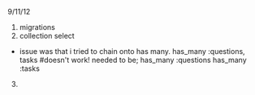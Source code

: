 9/11/12

1. migrations
2. collection select
- issue was that i tried to chain onto has many.
has_many :questions, tasks  #doesn't work!
needed to be;
has_many :questions
has_many :tasks
3. 